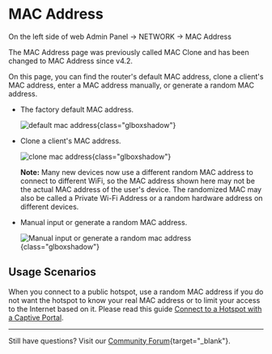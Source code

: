 # MAC Address

On the left side of web Admin Panel -> NETWORK -> MAC Address

The MAC Address page was previously called MAC Clone and has been changed to MAC Address since v4.2.

On this page, you can find the router's default MAC address, clone a client's MAC address, enter a MAC address manually, or generate a random MAC address.

* The factory default MAC address.

    ![default mac address](https://static.gl-inet.com/docs/router/en/4/tutorials/mac_address/mac_address_1.png){class="glboxshadow"}

* Clone a client's MAC address.

    ![clone mac address](https://static.gl-inet.com/docs/router/en/4/tutorials/mac_address/mac_address_2.png){class="glboxshadow"}

    **Note:** Many new devices now use a different random MAC address to connect to different WiFi, so the MAC address shown here may not be the actual MAC address of the user's device. The randomized MAC may also be called a Private Wi-Fi Address or a random hardware address on different devices. 

* Manual input or generate a random MAC address.

    ![Manual input or generate a random mac address](https://static.gl-inet.com/docs/router/en/4/tutorials/mac_address/mac_address_3.png){class="glboxshadow"}

## Usage Scenarios

When you connect to a public hotspot, use a random MAC address if you do not want the hotspot to know your real MAC address or to limit your access to the Internet based on it. Please read this guide [Connect to a Hotspot with a Captive Portal](../faq/connect_to_a_hotspot_with_captive_portal.md).

---

Still have questions? Visit our [Community Forum](https://forum.gl-inet.com){target="_blank"}.

